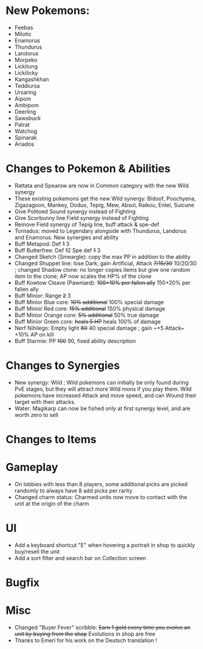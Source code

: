 # New Pokemons:

- Feebas
- Milotic
- Enamorus
- Thundurus
- Landorus
- Morpeko
- Lickitung
- Lickilicky
- Kangashkhan
- Teddiursa
- Ursaring
- Aipom
- Ambipom
- Deerling
- Sawsbuck
- Patrat
- Watchog
- Spinarak
- Ariados

# Changes to Pokemon & Abilities

- Rattata and Spearow are now in Common category with the new Wild synergy
- These existing pokemons get the new Wild synergy: Bidoof, Poochyena, Zigazagoon, Mankey, Doduo, Tepig, Mew, Absol, Raikou, Entei, Suicune
- Give Politoed Sound synergy instead of Fighting
- Give Scorbunny line Field synergy instead of Fighting
- Remove Field synergy of Tepig line, buff attack & spe-def
- Tornadus: moved to Legendary alongside with Thundurus, Landorus and Enamorus. New synergies and ability
- Buff Metapod: Def ~~1~~ 3
- Buff Butterfree: Def ~~1~~2 Spe def ~~1~~ 3
- Changed Sketch (Smeargle): copy the max PP in addition to the ability
- Changed Shuppet line: lose Dark, gain Artificial, Attack ~~7/15/30~~ 10/20/30 ; changed Shadow clone: no longer copies items but give one random item to the clone; AP now scales the HP% of the clone
- Buff Kowtow Cleave (Pawniard): ~~100+10% per fallen ally~~ 150+20% per fallen ally
- Buff Minior: Range ~~2~~ 3
- Buff Minior Blue core: ~~10% additional~~ 100% special damage
- Buff Minior Red core: ~~15% additional~~ 150% physical damage
- Buff Minior Orange core: ~~5% additional~~ 50% true damage
- Buff Minior Green core: ~~heals 5 HP~~ heals 100% of damage
- Nerf Nihilego: Empty light ~~60~~ 40 special damage ; gain ~+5 Attack~ +10% AP on kill
- Buff Starmie: PP ~~100~~ 90, fixed ability description

# Changes to Synergies

- New synergy: Wild ; Wild pokemons can initially be only found during PvE stages, but they will attract more Wild mons if you play them. Wild pokemons have increased Attack and move speed, and can Wound their target with their attacks.
- Water: Magikarp can now be fished only at first synergy level, and are worth zero to sell

# Changes to Items

# Gameplay

- On lobbies with less than 8 players, some additional picks are picked randomly to always have 8 add picks per rarity
- Changed charm status: Charmed units now move to contact with the unit at the origin of the charm

# UI

- Add a keyboard shortcut "E" when hovering a portrait in shop to quickly buy/resell the unit
- Add a sort filter and search bar on Collection screen

# Bugfix

# Misc

- Changed "Buyer Fever" scribble: ~~Earn 1 gold every time you evolve an unit by buying from the shop~~ Evolutions in shop are free
- Thanks to Emeri for his work on the Deutsch translation !
